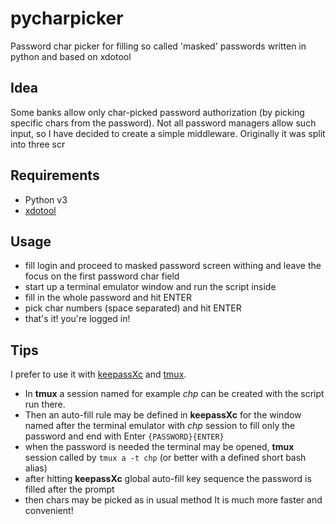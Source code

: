 # pycharpicker
Password char picker for filling so called 'masked' passwords written in python and based on xdotool

## Idea
Some banks allow only char-picked password authorization (by picking specific chars from the password). Not all password managers allow such input, so I have decided to create a simple middleware. Originally it was split into three scr

## Requirements
- Python v3
- [xdotool](https://github.com/jordansissel/xdotool)

## Usage
- fill login and proceed to masked password screen withing and leave the focus on the first password char field
- start up a terminal emulator window and run the script inside
- fill in the whole password and hit ENTER
- pick char numbers (space separated) and hit ENTER
- that's it! you're logged in!

## Tips
I prefer to use it with [keepassXc](https://github.com/keepassxreboot/keepassxc) and [tmux](https://github.com/tmux/tmux).
- In __tmux__ a session named for example _chp_ can be created with the script run there.
- Then an auto-fill rule may be defined in __keepassXc__ for the window named after the terminal emulator with _chp_ session to fill only the password and end with Enter ```{PASSWORD}{ENTER}```
- when the password is needed the terminal may be opened, __tmux__ session called by ```tmux a -t chp``` (or better with a defined short bash alias)
- after hitting __keepassXc__ global auto-fill key sequence the password is filled after the prompt
- then chars may be picked as in usual method
It is much more faster and convenient!
